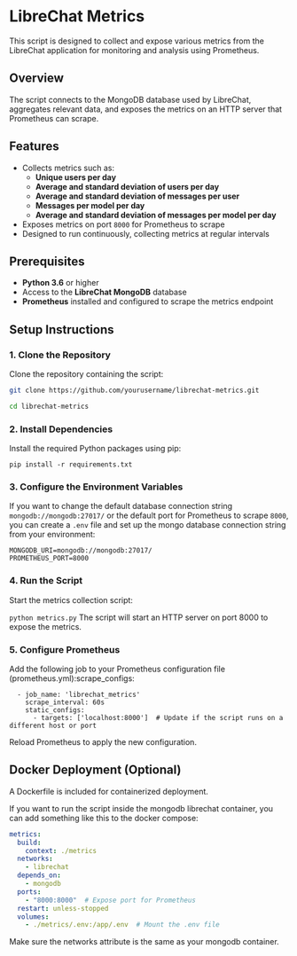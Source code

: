 # LibreChat Metrics

This script is designed to collect and expose various metrics from the LibreChat application for monitoring and analysis using Prometheus.

## Overview

The script connects to the MongoDB database used by LibreChat, aggregates relevant data, and exposes the metrics on an HTTP server that Prometheus can scrape.

## Features

- Collects metrics such as:
  - **Unique users per day**
  - **Average and standard deviation of users per day**
  - **Average and standard deviation of messages per user**
  - **Messages per model per day**
  - **Average and standard deviation of messages per model per day**
- Exposes metrics on port `8000` for Prometheus to scrape
- Designed to run continuously, collecting metrics at regular intervals

## Prerequisites

- **Python 3.6** or higher
- Access to the **LibreChat MongoDB** database
- **Prometheus** installed and configured to scrape the metrics endpoint

## Setup Instructions

### 1. Clone the Repository

Clone the repository containing the script:

```bash
git clone https://github.com/yourusername/librechat-metrics.git

cd librechat-metrics
```
### 2. Install Dependencies

Install the required Python packages using pip:

```pip install -r requirements.txt```

### 3. Configure the Environment Variables

If you want to change the default database connection string `mongodb://mongodb:27017/` or the default port for Prometheus to scrape `8000`, you can create a `.env` file and set up the mongo database connection string from your environment:

```
MONGODB_URI=mongodb://mongodb:27017/
PROMETHEUS_PORT=8000
```

### 4. Run the Script

Start the metrics collection script:

```python metrics.py```
The script will start an HTTP server on port 8000 to expose the metrics.
### 5. Configure Prometheus

Add the following job to your Prometheus configuration file (prometheus.yml):scrape_configs:
```
  - job_name: 'librechat_metrics'
    scrape_interval: 60s
    static_configs:
      - targets: ['localhost:8000']  # Update if the script runs on a different host or port
```
Reload Prometheus to apply the new configuration.


## Docker Deployment (Optional)

A Dockerfile is included for containerized deployment.

If you want to run the script inside the mongodb librechat container, you can add something like this to the docker compose:

```yaml
metrics:
  build:
    context: ./metrics
  networks:
    - librechat
  depends_on:
    - mongodb
  ports:
    - "8000:8000"  # Expose port for Prometheus
  restart: unless-stopped
  volumes:
    - ./metrics/.env:/app/.env  # Mount the .env file
```

Make sure the networks attribute is the same as your mongodb container.